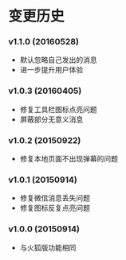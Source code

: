 # 变更历史

### v1.1.0 (20160528)

- 默认忽略自己发出的消息
- 进一步提升用户体验

### v1.0.3 (20160405)

- 修复工具栏图标点亮问题
- 屏蔽部分无意义消息

### v1.0.2 (20150922)

- 修复本地页面不出现弹幕的问题

### v1.0.1 (20150914)

- 修复微信消息丢失问题
- 修复图标反复点亮问题

### v1.0.0 (20150914)

- 与火狐版功能相同
